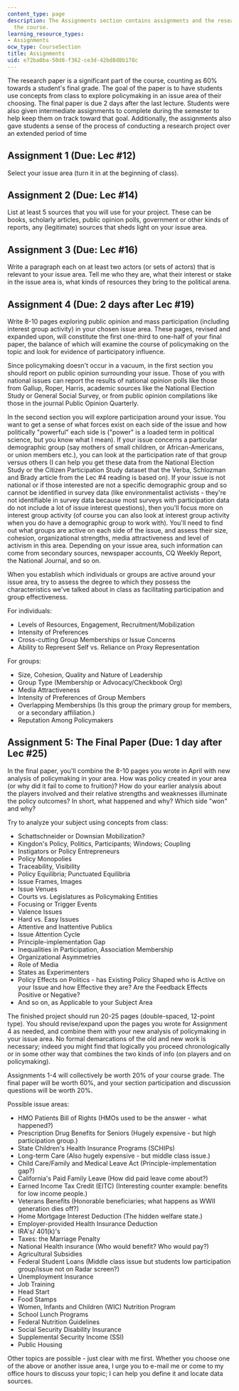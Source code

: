 ```yaml
---
content_type: page
description: The Assignments section contains assignments and the research paper for
  the course.
learning_resource_types:
- Assignments
ocw_type: CourseSection
title: Assignments
uid: e72ba0ba-50d8-f362-ce3d-42bd8d8b178c
---
```


The research paper is a significant part of the course, counting as 60% towards a student's final grade. The goal of the paper is to have students use concepts from class to explore policymaking in an issue area of their choosing. The final paper is due 2 days after the last lecture. Students were also given intermediate assignments to complete during the semester to help keep them on track toward that goal. Additionally, the assignments also gave students a sense of the process of conducting a research project over an extended period of time

Assignment 1 (Due: Lec #12)
---------------------------

Select your issue area (turn it in at the beginning of class).

Assignment 2 (Due: Lec #14)
---------------------------

List at least 5 sources that you will use for your project. These can be books, scholarly articles, public opinion polls, government or other kinds of reports, any (legitimate) sources that sheds light on your issue area.

Assignment 3 (Due: Lec #16)
---------------------------

Write a paragraph each on at least two actors (or sets of actors) that is relevant to your issue area. Tell me who they are, what their interest or stake in the issue area is, what kinds of resources they bring to the political arena.

Assignment 4 (Due: 2 days after Lec #19)
----------------------------------------

Write 8-10 pages exploring public opinion and mass participation (including interest group activity) in your chosen issue area. These pages, revised and expanded upon, will constitute the first one-third to one-half of your final paper, the balance of which will examine the course of policymaking on the topic and look for evidence of participatory influence.

Since policymaking doesn't occur in a vacuum, in the first section you should report on public opinion surrounding your issue. Those of you with national issues can report the results of national opinion polls like those from Gallup, Roper, Harris, academic sources like the National Election Study or General Social Survey, or from public opinion compilations like those in the journal Public Opinion Quarterly.

In the second section you will explore participation around your issue. You want to get a sense of what forces exist on each side of the issue and how politically "powerful" each side is ("power" is a loaded term in political science, but you know what I mean). If your issue concerns a particular demographic group (say mothers of small children, or African-Americans, or union members etc.), you can look at the participation rate of that group versus others (I can help you get these data from the National Election Study or the Citizen Participation Study dataset that the Verba, Schlozman and Brady article from the Lec #4 reading is based on). If your issue is not national or if those interested are not a specific demographic group and so cannot be identified in survey data (like environmentalist activists - they're not identifiable in survey data because most surveys with participation data do not include a lot of issue interest questions), then you'll focus more on interest group activity (of course you can also look at interest group activity when you do have a demographic group to work with). You'll need to find out what groups are active on each side of the issue, and assess their size, cohesion, organizational strengths, media attractiveness and level of activism in this area. Depending on your issue area, such information can come from secondary sources, newspaper accounts, CQ Weekly Report, the National Journal, and so on.

When you establish which individuals or groups are active around your issue area, try to assess the degree to which they possess the characteristics we've talked about in class as facilitating participation and group effectiveness.

For individuals:

*   Levels of Resources, Engagement, Recruitment/Mobilization
*   Intensity of Preferences
*   Cross-cutting Group Memberships or Issue Concerns
*   Ability to Represent Self vs. Reliance on Proxy Representation

For groups:

*   Size, Cohesion, Quality and Nature of Leadership
*   Group Type (Membership or Advocacy/Checkbook Org)
*   Media Attractiveness
*   Intensity of Preferences of Group Members
*   Overlapping Memberships (Is this group the primary group for members, or a secondary affiliation.)
*   Reputation Among Policymakers

Assignment 5: The Final Paper (Due: 1 day after Lec #25)
--------------------------------------------------------

In the final paper, you'll combine the 8-10 pages you wrote in April with new analysis of policymaking in your area. How was policy created in your area (or why did it fail to come to fruition)? How do your earlier analysis about the players involved and their relative strengths and weaknesses illuminate the policy outcomes? In short, what happened and why? Which side "won" and why?

Try to analyze your subject using concepts from class:

*   Schattschneider or Downsian Mobilization?
*   Kingdon's Policy, Politics, Participants; Windows; Coupling
*   Instigators or Policy Entrepreneurs
*   Policy Monopolies
*   Traceability, Visibility
*   Policy Equilibria; Punctuated Equilibria
*   Issue Frames, Images
*   Issue Venues
*   Courts vs. Legislatures as Policymaking Entities
*   Focusing or Trigger Events
*   Valence Issues
*   Hard vs. Easy Issues
*   Attentive and Inattentive Publics
*   Issue Attention Cycle
*   Principle-implementation Gap
*   Inequalities in Participation, Association Membership
*   Organizational Asymmetries
*   Role of Media
*   States as Experimenters
*   Policy Effects on Politics - has Existing Policy Shaped who is Active on your Issue and how Effective they are? Are the Feedback Effects Positive or Negative?
*   And so on, as Applicable to your Subject Area

The finished project should run 20-25 pages (double-spaced, 12-point type). You should revise/expand upon the pages you wrote for Assignment 4 as needed, and combine them with your new analysis of policymaking in your issue area. No formal demarcations of the old and new work is necessary; indeed you might find that logically you proceed chronologically or in some other way that combines the two kinds of info (on players and on policymaking).

Assignments 1-4 will collectively be worth 20% of your course grade. The final paper will be worth 60%, and your section participation and discussion questions will be worth 20%.

Possible issue areas:

*   HMO Patients Bill of Rights (HMOs used to be the answer - what happened?)
*   Prescription Drug Benefits for Seniors (Hugely expensive - but high participation group.)
*   State Children's Health Insurance Programs (SCHIPs)
*   Long-term Care (Also hugely expensive - but middle class issue.)
*   Child Care/Family and Medical Leave Act (Principle-implementation gap?)
*   California's Paid Family Leave (How did paid leave come about?)
*   Earned Income Tax Credit (EITC) (Interesting counter example: benefits for low income people.)
*   Veterans Benefits (Honorable beneficiaries; what happens as WWII generation dies off?)
*   Home Mortgage Interest Deduction (The hidden welfare state.)
*   Employer-provided Health Insurance Deduction
*   IRA's/ 401(k)'s
*   Taxes: the Marriage Penalty
*   National Health insurance (Who would benefit? Who would pay?)
*   Agricultural Subsidies
*   Federal Student Loans (Middle class issue but students low participation group/issue not on Radar screen?)
*   Unemployment Insurance
*   Job Training
*   Head Start
*   Food Stamps
*   Women, Infants and Children (WIC) Nutrition Program
*   School Lunch Programs
*   Federal Nutrition Guidelines
*   Social Security Disability Insurance
*   Supplemental Security Income (SSI)
*   Public Housing

Other topics are possible - just clear with me first. Whether you choose one of the above or another issue area, I urge you to e-mail me or come to my office hours to discuss your topic; I can help you define it and locate data sources.
